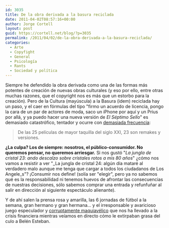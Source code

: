 ```yaml
---
id: 3035
title: De la obra derivada a la basura reciclada
date: 2011-04-02T08:57:16+00:00
author: Jorge Cortell
layout: post
guid: https://cortell.net/blog/?p=3035
permalink: /2011/04/02/de-la-obra-derivada-a-la-basura-reciclada/
categories:
  - Arte
  - Copyfight
  - General
  - Psicología
  - Rants
  - Sociedad y polí­tica
---
```

Siempre he defendido la obra derivada como una de las formas más potentes de creación de nuevas obras culturales (y eso por ello, entre otras muchas razones, que el copyright nos es más que un estorbo para la creación). Pero de la Cultura (mayúscula) a la Basura (idem) reciclada hay un paso, y el caer en fórmulas del tipo "firmo un acuerdo de licencia, pongo la cara de un par de actores de moda, saco un iPhone por aquí y un Prius por allá, y ya puedo hacer una nueva versión de _El Séptimo Sello_" es demasiado catastrófico, tentador y ocurre con [demasiada frecuencia](https://www.cracked.com/article_19012_5-hollywood-secrets-that-explain-why-so-many-movies-suck.html?wa_user1=4&wa_user2=Movies+%26+TV&wa_user3=article&wa_user4=recommended):

> De las 25 películas de mayor taquilla del siglo XXI, 23 son remakes y versiones.

**¿La culpa? Los de siempre: nosotros, el público-consumidor. No queremos pensar, no queremos arriesgar.** Si nos gustó "_La jungla de cristal 23: ando descalzo sobre cristales rotos a mis 80 años_" ¿cómo nos vamos a resistir a ver "_La jungla de cristal 24: algún día mataré al verdadero malo aunque me tenga que cargar a todos los ciudadanos de Los Angele_s"? ¡Consumir nos define! (solía ser "elegir", pero ya no sabemos qué es la responsabilidad ni tenemos huevos de afrontar las consecuencias de nuestras decisiones, sólo sabemos comprar una entrada y refunfuñar al salir en dirección al siguiente espectáculo alienante).

Y de ahí salen la prensa rosa y amarilla, las 6 jornadas de fútbol a la semana, gran hermano y gran hermana... y el irresponsable y avaricioso juego especulador y [corruptamente maquiavélico](https://www.tendencias21.net/Una-investigacion-desvela-los-entresijos-de-la-criminalidad-en-Espana_a6144.html) que nos ha llevado a la crisis financiera mientras veíamos en directo cómo le extirpaban grasa del culo a Belén Esteban.